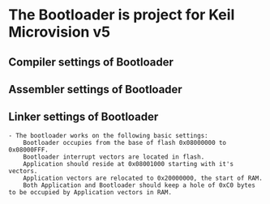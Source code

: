 # The Bootloader is project for Keil Microvision v5

## Compiler settings of Bootloader
## Assembler settings of Bootloader
## Linker settings of Bootloader
	- The bootloader works on the following basic settings:
		Bootloader occupies from the base of flash 0x08000000 to 0x08000FFF.
		Bootloader interrupt vectors are located in flash.
		Application should reside at 0x08001000 starting with it's vectors.
		Application vectors are relocated to 0x20000000, the start of RAM.
		Both Application and Bootloader should keep a hole of 0xC0 bytes to be occupied by Application vectors in RAM.

